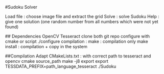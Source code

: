 #Sudoku Solver


<p>
Load file : choose image file and extract the grid
Solve : solve Sudoku
Help : give one solution (one random number from all numbers which were not yet found)
</p>

<p>
## Dependencies
OpenCV
Tesseract
clone both git repo
configure with cmake or script ./configure
compilation : 
make : compilation only
make install : compilation + copy in the system
</p>

<p>
##Compilation
Adapt CMakeLists.txt : with correct path to tesseract and opencv
cmake source_path
make -j8
export export TESSDATA_PREFIX=path_language_tesseract
./Sudoku
</p>
